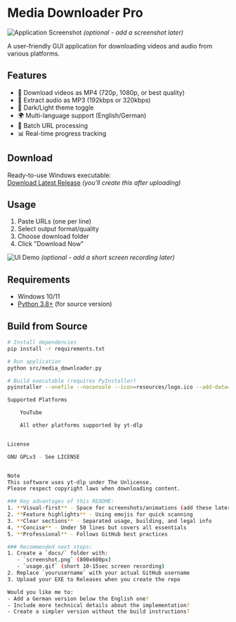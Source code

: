 # Media Downloader Pro

![Application Screenshot](docs/screenshot.png) *(optional - add a screenshot later)*

A user-friendly GUI application for downloading videos and audio from various platforms.

## Features
- 🎥 Download videos as MP4 (720p, 1080p, or best quality)
- 🎵 Extract audio as MP3 (192kbps or 320kbps)
- 🌙 Dark/Light theme toggle
- 🌍 Multi-language support (English/German)
- 📝 Batch URL processing
- 📊 Real-time progress tracking

## Download
Ready-to-use Windows executable:  
[Download Latest Release](https://github.com/yourusername/Media-Downloader-Pro/releases) *(you'll create this after uploading)*

## Usage
1. Paste URLs (one per line)
2. Select output format/quality
3. Choose download folder
4. Click "Download Now"

![UI Demo](docs/usage.gif) *(optional - add a short screen recording later)*

## Requirements
- Windows 10/11
- [Python 3.8+](https://www.python.org/downloads/) (for source version)

## Build from Source
```bash
# Install dependencies
pip install -r requirements.txt

# Run application
python src/media_downloader.py

# Build executable (requires PyInstaller)
pyinstaller --onefile --noconsole --icon=resources/logo.ico --add-data="resources/logo.ico;resources" --add-data="../LICENSE.txt;." media_downloader.py

Supported Platforms

    YouTube

    All other platforms supported by yt-dlp


License

GNU GPLv3 - See LICENSE


Note
This software uses yt-dlp under The Unlicense.
Please respect copyright laws when downloading content.

### Key advantages of this README:
1. **Visual-first** - Space for screenshots/animations (add these later)
2. **Feature highlights** - Using emojis for quick scanning
3. **Clear sections** - Separated usage, building, and legal info
4. **Concise** - Under 50 lines but covers all essentials
5. **Professional** - Follows GitHub best practices

### Recommended next steps:
1. Create a `docs/` folder with:
   - `screenshot.png` (800x600px)
   - `usage.gif` (short 10-15sec screen recording)
2. Replace `yourusername` with your actual GitHub username
3. Upload your EXE to Releases when you create the repo

Would you like me to:
- Add a German version below the English one?
- Include more technical details about the implementation?
- Create a simpler version without the build instructions?
